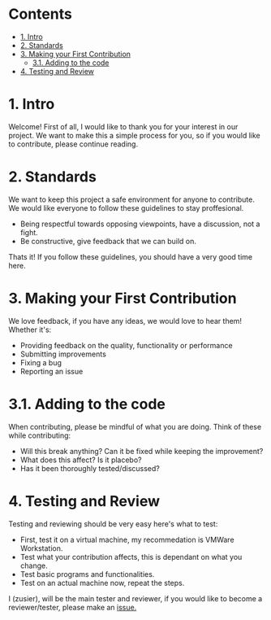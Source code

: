 # Contents

* [1. Intro](#1-intro)
* [2. Standards](#2-Standards)
* [3. Making your First Contribution](#3-Making-your-First-Contribution)
  * [3.1. Adding to the code](#31-Adding-to-the-code)
* [4. Testing and Review](#4-Testing-and-review)


# 1. Intro
Welcome! First of all, I would like to thank you for your interest in our project. We want to make this a simple process for you, so if you would like to contribute, please continue reading.

# 2. Standards
We want to keep this project a safe environment for anyone to contribute. We would like everyone to follow these guidelines to stay proffesional. 

- Being respectful towards opposing viewpoints, have a discussion, not a fight.
- Be constructive, give feedback that we can build on.

Thats it! If you follow these guidelines, you should have a very good time here.

# 3. Making your First Contribution
We love feedback, if you have any ideas, we would love to hear them! Whether it's:
- Providing feedback on the quality, functionality or performance
- Submitting improvements
- Fixing a bug
- Reporting an issue

# 3.1. Adding to the code
When contributing, please be mindful of what you are doing.
Think of these while contributing:
- Will this break anything? Can it be fixed while keeping the improvement?
- What does this affect? Is it placebo?
- Has it been thoroughly tested/discussed?

# 4. Testing and Review
Testing and reviewing should be very easy here's what to test:
- First, test it on a virtual machine, my recommedation is VMWare Workstation.
- Test what your contribution affects, this is dependant on what you change.
- Test basic programs and functionalities.
- Test on an actual machine now, repeat the steps.

I (zusier), will be the main tester and reviewer, if you would like to become a reviewer/tester, please make an [issue.](https://github.com/Atlas-OS/Atlas/issues/new/)

